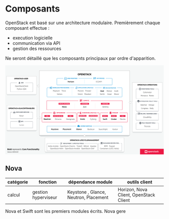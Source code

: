 # Composants

OpenStack est basé sur une architecture modulaire.
Premièrement chaque composant effectue :
- execution logicielle
- communication via API
- gestion des ressources



Ne seront détaillé que les composants principaux par ordre d'apparition. 


[//]: <> (src image : https://www.openstack.org/software/)
![title](assets/modules.svg)



## Nova
|catégorie  		| fonction				| dépendance module 					| outils client 						|
|---				|---					|---									|----									|
|calcul				| gestion hyperviseur 	| Keystone , Glance, Neutron, Placement | Horizon, Nova Client, OpenStack Client| 

Nova et Swift sont les premiers modules écrits. Nova gere  
